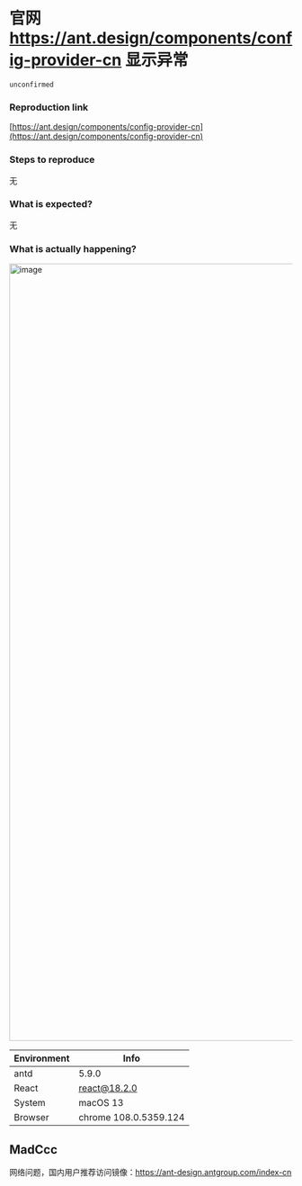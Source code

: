 # 官网 https://ant.design/components/config-provider-cn 显示异常

`unconfirmed`

### Reproduction link

[https://ant.design/components/config-provider-cn](https://ant.design/components/config-provider-cn)

### Steps to reproduce

无

### What is expected?

无

### What is actually happening?

<img width="1382" alt="image" src="https://github.com/ant-design/ant-design/assets/37385554/a8881a11-d9ca-473b-9372-c1894c241188">

| Environment | Info                  |
| ----------- | --------------------- |
| antd        | 5.9.0                 |
| React       | react@18.2.0          |
| System      | macOS 13              |
| Browser     | chrome 108.0.5359.124 |

<!-- generated by ant-design-issue-helper. DO NOT REMOVE -->

## MadCcc

网络问题，国内用户推荐访问镜像：https://ant-design.antgroup.com/index-cn
